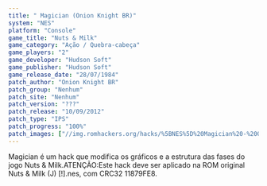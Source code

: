 ```yaml
---
title: " Magician (Onion Knight BR)"
system: "NES"
platform: "Console"
game_title: "Nuts & Milk"
game_category: "Ação / Quebra-cabeça"
game_players: "2"
game_developer: "Hudson Soft"
game_publisher: "Hudson Soft"
game_release_date: "28/07/1984"
patch_author: "Onion Knight BR"
patch_group: "Nenhum"
patch_site: "Nenhum"
patch_version: "???"
patch_release: "10/09/2012"
patch_type: "IPS"
patch_progress: "100%"
patch_images: ["//img.romhackers.org/hacks/%5BNES%5D%20Magician%20-%20Onion%20Knight%20BR%20-%201.png","//img.romhackers.org/hacks/%5BNES%5D%20Magician%20-%20Onion%20Knight%20BR%20-%202.png","//img.romhackers.org/hacks/%5BNES%5D%20Magician%20-%20Onion%20Knight%20BR%20-%203.png"]
---
```

Magician é um hack que modifica os gráficos e a estrutura das fases do jogo Nuts & Milk.ATENÇÃO:Este hack deve ser aplicado na ROM original Nuts & Milk (J) [!].nes, com CRC32 11879FE8.